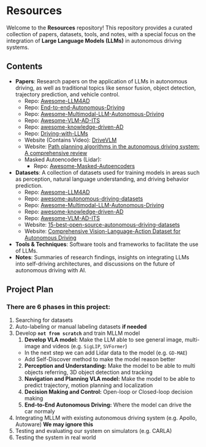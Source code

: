 # Resources

Welcome to the **Resources** repository! This repository provides a curated collection of papers, datasets, tools, and notes, with a special focus on the integration of **Large Language Models (LLMs)** in autonomous driving systems.

## Contents

- **Papers**: Research papers on the application of LLMs in autonomous driving, as well as traditional topics like sensor fusion, object detection, trajectory prediction, and vehicle control.
  - Repo: [Awesome-LLM4AD](<https://github.com/Thinklab-SJTU/Awesome-LLM4AD>)
  - Repo: [End-to-end-Autonomous-Driving](<https://github.com/OpenDriveLab/End-to-end-Autonomous-Driving?tab=readme-ov-file>)
  - Repo: [Awesome-Multimodal-LLM-Autonomous-Driving](<https://github.com/IrohXu/Awesome-Multimodal-LLM-Autonomous-Driving>)
  - Repo: [Awesome-VLM-AD-ITS](<https://github.com/ge25nab/Awesome-VLM-AD-ITS?tab=readme-ov-file>)
  - Repo: [awesome-knowledge-driven-AD](<https://github.com/PJLab-ADG/awesome-knowledge-driven-AD?tab=readme-ov-file#dataset--benchmark>)
  - Repo: [Driving-with-LLMs](<https://github.com/wayveai/Driving-with-LLMs>)
  - Website (Contains Video): [DriveVLM](<https://tsinghua-mars-lab.github.io/DriveVLM/>)
  - Website: [Path planning algorithms in the autonomous driving system: A comprehensive review](<https://www.sciencedirect.com/science/article/pii/S0921889024000137>)
  - Masked Autoencoders (Lidar):
    - Repo: [Awesome-Masked-Autoencoders](<https://github.com/EdisonLeeeee/Awesome-Masked-Autoencoders?tab=readme-ov-file>)
- **Datasets**: A collection of datasets used for training models in areas such as perception, natural language understanding, and driving behavior prediction.
  - Repo: [Awesome-LLM4AD](<https://github.com/Thinklab-SJTU/Awesome-LLM4AD?tab=readme-ov-file#datasets>)
  - Repo: [awesome-autonomous-driving-datasets](<https://github.com/lhyfst/awesome-autonomous-driving-datasets>)
  - Repo: [Awesome-Multimodal-LLM-Autonomous-Driving](<https://github.com/IrohXu/Awesome-Multimodal-LLM-Autonomous-Driving?tab=readme-ov-file#datasets>)
  - Repo: [awesome-knowledge-driven-AD](<https://github.com/PJLab-ADG/awesome-knowledge-driven-AD?tab=readme-ov-file#dataset--benchmark>)
  - Repo: [Awesome-VLM-AD-ITS](<https://github.com/ge25nab/Awesome-VLM-AD-ITS?tab=readme-ov-file#-dataset>)
  - Website: [15-best-open-source-autonomous-driving-datasets](<https://medium.com/analytics-vidhya/15-best-open-source-autonomous-driving-datasets-34324676c8d7>)
  - Website: [Comprehensive Vision-Language-Action Dataset for Autonomous Driving](<https://arxiv.org/html/2408.10845v1>)
- **Tools & Techniques**: Software tools and frameworks to facilitate the use of LLMs.
- **Notes**: Summaries of research findings, insights on integrating LLMs into self-driving architectures, and discussions on the future of autonomous driving with AI.

## Project Plan

### There are 6 phases in this project:
1) Searching for datasets
2) Auto-labeling or manual labeling datasets **if needed**
3) Develop **`not from scratch`** and train MLLM model
    1) **Develop VLA model:** Make the LLM able to see general image, multi-image and videos (e.g. `SigLIP`, `SVFormer`)
    * In the next step we can add Lidar data to the model (e.g. `GD-MAE`)
    * Add Self-Discover method to make the model reason better
    2) **Perception and Understanding:** Make the model to be able to multi objects referring, 3D object detection and tracking
    3) **Navigation and Planning VLA model:** Make the model to be able to predict trajectory, motion planning and localization
    4) **Decision Making and Control:** Open-loop or Closed-loop decision making 
    5) **End-to-End Autonomous Driving:** Where the model can drive the car normaly
4) Integrating MLLM with existing autonomous driving system (e.g. Apollo, Autoware) **We may ignore this**
5) Testing and evaluating our system on simulators (e.g. CARLA)
6) Testing the system in real world


